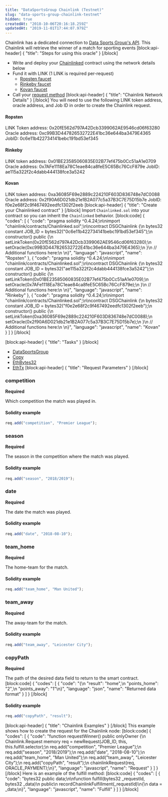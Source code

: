 ```yaml
---
title: "DataSportsGroup Chainlink (Testnet)"
slug: "data-sports-group-chainlink-testnet"
hidden: true
createdAt: "2018-10-06T20:16:18.259Z"
updatedAt: "2019-11-01T17:44:07.979Z"
---
```

Chainlink has a dedicated connection to <a href="http://datasportsgroup.com/" target="_blank">Data Sports Group's API</a>. This Chainlink will retrieve the winner of a match for sporting events
[block:api-header]
{
  "title": "Steps for using this oracle"
}
[/block]
- Write and deploy your [Chainlinked](doc:getting-started)  contract using the network details below
- Fund it with LINK (1 LINK is required per-request)
  - <a href="https://ropsten.chain.link/" target="_blank">Ropsten faucet</a>
  - <a href="https://rinkeby.chain.link/" target="_blank">Rinkeby faucet</a>
  - <a href="https://kovan.chain.link/" target="_blank">Kovan faucet</a>
- Call your [request method](#section-chainlink-examples) 
[block:api-header]
{
  "title": "Chainlink Network Details"
}
[/block]
You will need to use the following LINK token address, oracle address, and Job ID in order to create the Chainlink request.

#### Ropsten
LINK Token address: 0x20fE562d797A42Dcb3399062AE9546cd06f63280
Oracle address: 0xc99B3D447826532722E41bc36e644ba3479E4365
JobID: 0c6e11b422734141bebc191bd53ef345

#### Rinkeby
LINK token address: 0x01BE23585060835E02B77ef475b0Cc51aA1e0709
Oracle address: 0x7AFe1118Ea78C1eae84ca8feE5C65Bc76CcF879e
JobID: ae115a322f2c4dabb444138fce3a5242

#### Kovan
LINK token address: 0xa36085F69e2889c224210F603D836748e7dC0088
Oracle address: 0x2f90A6D021db21e1B2A077c5a37B3C7E75D15b7e
JobID: f0e2e68f2c9f467492eedfc1302f2eeb
[block:api-header]
{
  "title": "Create your Chainlinked contract"
}
[/block]
Import `Chainlinked.sol` into your contract so you can inherit the `Chainlinked` behavior.
[block:code]
{
  "codes": [
    {
      "code": "pragma solidity ^0.4.24;\n\nimport \"chainlink/contracts/Chainlinked.sol\";\n\ncontract DSGChainlink {\n  bytes32 constant JOB_ID = bytes32(\"0c6e11b422734141bebc191bd53ef345\");\n  constructor() public {\n    setLinkToken(0x20fE562d797A42Dcb3399062AE9546cd06f63280);\n    setOracle(0xc99B3D447826532722E41bc36e644ba3479E4365);\n  }\n  // Additional functions here:\n  \n}",
      "language": "javascript",
      "name": "Ropsten"
    },
    {
      "code": "pragma solidity ^0.4.24;\n\nimport \"chainlink/contracts/Chainlinked.sol\";\n\ncontract DSGChainlink {\n  bytes32 constant JOB_ID = bytes32(\"ae115a322f2c4dabb444138fce3a5242\");\n  constructor() public {\n    setLinkToken(0x01BE23585060835E02B77ef475b0Cc51aA1e0709);\n    setOracle(0x7AFe1118Ea78C1eae84ca8feE5C65Bc76CcF879e);\n  }\n  // Additional functions here:\n  \n}",
      "language": "javascript",
      "name": "Rinkeby"
    },
    {
      "code": "pragma solidity ^0.4.24;\n\nimport \"chainlink/contracts/Chainlinked.sol\";\n\ncontract DSGChainlink {\n  bytes32 constant JOB_ID = bytes32(\"f0e2e68f2c9f467492eedfc1302f2eeb\");\n  constructor() public {\n    setLinkToken(0xa36085F69e2889c224210F603D836748e7dC0088);\n    setOracle(0x2f90A6D021db21e1B2A077c5a37B3C7E75D15b7e);\n  }\n  // Additional functions here:\n  \n}",
      "language": "javascript",
      "name": "Kovan"
    }
  ]
}
[/block]

[block:api-header]
{
  "title": "Tasks"
}
[/block]
- [DataSportsGroup](doc:external-adapters)
- [Copy](doc:adapters#section-copy)
- [EthBytes32](doc:adapters#section-ethbytes32)
- [EthTx](doc:adapters#section-ethtx)
[block:api-header]
{
  "title": "Request Parameters"
}
[/block]
### competition

**Required**

Which competition the match was played in.

#### Solidity example

```javascript
req.add("competition", "Premier League");
```

### season

**Required**

The season in the competition where the match was played.

#### Solidity example

```javascript
req.add("season", "2018/2019");
```

### date

**Required**

The date the match was played.

#### Solidity example

```javascript
req.add("date", "2018-08-10");
```

### team_home

**Required**

The home-team for the match.

#### Solidity example

```javascript
req.add("team_home", "Man United");
```

### team_away

**Required**

The away-team for the match.

#### Solidity example

```javascript
req.add("team_away", "Leicester City");
```

### copyPath

**Required**

The path of the desired data field to return to the smart contract.
[block:code]
{
  "codes": [
    {
      "code": "{\n  \"result\": \"home\",\n  \"points_home\": \"2\",\n  \"points_away\": \"1\"\n}",
      "language": "json",
      "name": "Returned data format"
    }
  ]
}
[/block]
#### Solidity example

```javascript
req.add("copyPath", "result");
```
[block:api-header]
{
  "title": "Chainlink Examples"
}
[/block]
This example shows how to create the request for the Chainlink node:
[block:code]
{
  "codes": [
    {
      "code": "function requestWinner() public onlyOwner {\n  Chainlink.Request memory req = newRequest(JOB_ID, this, this.fulfill.selector);\n  req.add(\"competition\", \"Premier League\");\n  req.add(\"season\", \"2018/2019\");\n  req.add(\"date\", \"2018-08-10\");\n  req.add(\"team_home\", \"Man United\");\n  req.add(\"team_away\", \"Leicester City\");\n  req.add(\"copyPath\", \"result\");\n  chainlinkRequest(req, ORACLE_PAYMENT);\n}",
      "language": "javascript",
      "name": "Request"
    }
  ]
}
[/block]
Here is an example of the fulfill method:
[block:code]
{
  "codes": [
    {
      "code": "bytes32 public data;\n\nfunction fulfill(bytes32 _requestId, bytes32 _data)\n  public\n  recordChainlinkFulfillment(_requestId)\n{\n  data = _data;\n}",
      "language": "javascript",
      "name": "Fulfill"
    }
  ]
}
[/block]